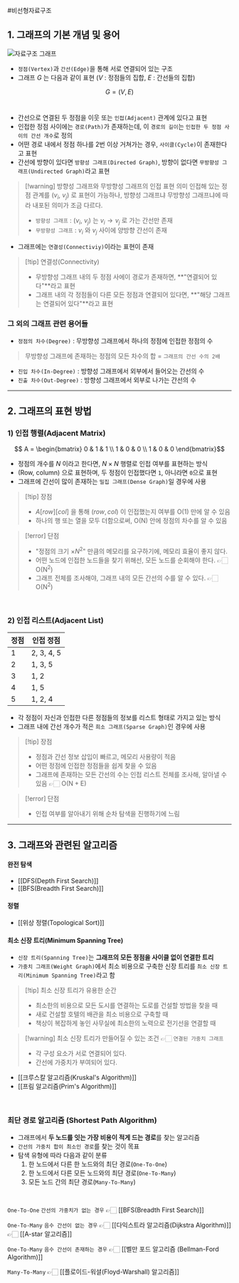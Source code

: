 #비선형자료구조 


## 1. 그래프의 기본 개념 및 용어

![자료구조 그래프](https://velog.velcdn.com/images%2Felma98%2Fpost%2Fe3da79e4-cde5-47d2-9eda-e15a21b35f7f%2Fgraph.png)

- `정점(Vertex)`과 `간선(Edge)`을 통해 서로 연결되어 있는 구조
- 그래프 $G$ 는 다음과 같이 표현 ($V$ : 정점들의 집합, $E$ : 간선들의 집합)

$$ G = (V, E) $$
<br>

- 간선으로 연결된 두 정점을 이웃 또는 `인접(Adjacent)` 관계에 있다고 표현
- 인접한 정점 사이에는 `경로(Path)`가 존재하는데, 이 `경로의 길이`는 `인접한 두 정점 사이의 간선 개수`로 정의
- 어떤 경로 내에서 정점 하나를 2번 이상 거쳐가는 경우, `사이클(Cycle)`이 존재한다고 표현
- 간선에 방향이 있다면 `방향성 그래프(Directed Graph)`, 방향이 없다면 `무방향성 그래프(Undirected Graph)`라고 표현
> [!warning] 방향성 그래프와 무방향성 그래프의 인접 표현 의미
> 인접해 있는 정점 관계를 $(v_i, \ v_j)$ 로 표현이 가능하나, 방향성 그래프냐 무방향성 그래프냐에 따라 내포된 의미가 조금 다르다.
> - `방향성 그래프` : $(v_i, \ v_j)$ 는 $v_i \rightarrow v_j$ 로 가는 간선만 존재
> - `무방향성 그래프` : $v_i$ 와 $v_j$ 사이에 양방향 간선이 존재


- 그래프에는 `연결성(Connectiviy)`이라는 표현이 존재
> [!tip] 연결성(Connectivity)
> - 무방향성 그래프 내의 두 정점 사에이 경로가 존재하면, **"연결되어 있다"**라고 표현
> - 그래프 내의 각 정점들이 다른 모든 정점과 연결되어 있다면, **"해당 그래프는 연결되어 있다"**라고 표현

### 그 외의 그래프 관련 용어들
- `정점의 차수(Degree)` : 무방향성 그래프에서 하나의 정점에 인접한 정점의 수
> 무방향성 그래프에 존재하는 정점의 모든 차수의 합 = `그래프의 간선 수의 2배` 
- `진입 차수(In-Degree)` : 방향성 그래프에서 외부에서 들어오는 간선의 수
- `진출 차수(Out-Degree)` : 방향성 그래프에서 외부로 나가는 간선의 수

---
## 2. 그래프의 표현 방법

### 1) 인접 행렬(Adjacent Matrix)

$$ A = \begin{bmatrix} 0 & 1 & 1 \\ 1 & 0 & 0 \\ 1 & 0 & 0 \end{bmatrix}$$

- 정점의 개수를 $N$ 이라고 한다면, $N \times N$ 행렬로 인접 여부를 표현하는 방식
- $(\mathrm{Row}, \ \mathrm{column})$ 으로 표현하며, 두 정점이 인접했다면 `1`, 아니라면 `0`으로 표현
- 그래프에 간선이 많이 존재하는 `밀집 그래프(Dense Graph)`일 경우에 사용

> [!tip] 장점
> - $A[row][col]$ 을 통해 $(row, col)$ 이 인접했는지 여부를 $\mathrm{O(1)}$ 만에 알 수 있음
> - 하나의 행 또는 열을 모두 더함으로써, $\mathrm{O(N)}$ 안에 정점의 차수를 알 수 있음

> [!error] 단점
> - "정점의 크기 $\times N^2$" 만큼의 메모리를 요구하기에, 메모리 효율이 좋지 않다.
> - 어떤 노드에 인접한 노드들을 찾기 위해선, 모든 노드를 순회해야 한다. 👉🏻 $\mathrm{O(N^2)}$
> - 그래프 전체를 조사해야, 그래프 내의 모든 간선의 수를 알 수 있다.  👉🏻  $\mathrm{O(N^2)}$

<br>

### 2) 인접 리스트(Adjacent List)

| 정점 | 인접 정점   |
| ---- | ---------- |
| 1    | 2, 3, 4, 5 |
| 2    | 1, 3, 5    |
| 3    | 1, 2       |
| 4    | 1, 5       |
| 5    |1, 2, 4     |

- 각 정점이 자신과 인접한 다른 정점들의 정보를 리스트 형태로 가지고 있는 방식
- 그래프 내에 간선 개수가 적은 `희소 그래프(Sparse Graph)`인 경우에 사용

> [!tip] 장점
> - 정점과 간선 정보 삽입이 빠르고, 메모리 사용량이 적음
> - 어떤 정점에 인접한 정점들을 쉽게 찾을 수 있음
> - 그래프에 존재하는 모든 간선의 수는 인접 리스트 전체를 조사해, 알아낼 수 있음 👉🏻 $\mathrm{O(N + E)}$

> [!error] 단점
> - 인접 여부를 알아내기 위해 순차 탐색을 진행하기에 느림


---
## 3. 그래프와 관련된 알고리즘
#### 완전 탐색
- [[DFS(Depth First Search)]]
- [[BFS(Breadth First Search)]]

#### 정렬
- [[위상 정렬(Topological Sort)]]

#### 최소 신장 트리(Minimum Spanning Tree)

- `신장 트리(Spanning Tree)`는 **그래프의 모든 정점을 사이클 없이 연결한 트리**
- `가중치 그래프(Weight Graph)`에서 최소 비용으로 구축한 신장 트리를 `최소 신장 트리(Minimum Spanning Tree)`라고 함

>[!tip] 최소 신장 트리가 유용한 순간
>- 최소한의 비용으로 모든 도시를 연결하는 도로를 건설할 방법을 찾을 때
>- 새로 건설할 호텔의 배관을 최소 비용으로 구축할 때
>- 책상이 복잡하게 놓인 사무실에 최소한의 노력으로 전기선을 연결할 때

> [!warning] 최소 신장 트리가 만들어질 수 있는 조건 👉🏻 `연결된 가중치 그래프`
> - 각 구성 요소가 서로 연결되어 있다.
> - 간선에 가중치가 부여되어 있다.

- [[크루스칼 알고리즘(Kruskal's Algorithm)]]
- [[프림 알고리즘(Prim's Algorithm)]]
<br>

### 최단 경로 알고리즘 (Shortest Path Algorithm)

- 그래프에서 **두 노드를 잇는 가장 비용이 적게 드는 경로**를 찾는 알고리즘
- `간선의 가중치 합이 최소인 경로`를 찾는 것이 목표
- 탐색 유형에 따라 다음과 같이 분류
	1. 한 노드에서 다른 한 노드와의 최단 경로(`One-To-One`)
	2. 한 노드에서 다른 모든 노드와의 최단 경로(`One-To-Many`)
	3. 모든 노드 간의 최단 경로(`Many-To-Many`)
<br>

`One-To-One` `간선의 가중치가 없는 경우`
👉🏻 [[BFS(Breadth First Search)]]

`One-To-Many` `음수 간선이 없는 경우`
👉🏻 [[다익스트라 알고리즘(Dijkstra Algorithm)]]
👉🏻 [[A-star 알고리즘]]

`One-To-Many` `음수 간선이 존재하는 경우`
👉🏻 [[벨만 포드 알고리즘 (Bellman-Ford Algorithm)]]

`Many-To-Many`
👉🏻 [[플로이드-워셜(Floyd-Warshall) 알고리즘]]